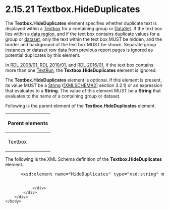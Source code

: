 <html dir="LTR" xmlns:mshelp="http://msdn.microsoft.com/mshelp" xmlns:ddue="http://ddue.schemas.microsoft.com/authoring/2003/5" xmlns:xlink="http://www.w3.org/1999/xlink" xmlns:tool="http://www.microsoft.com/tooltip">
    <head>
        <meta http-equiv="Content-Type" content="text/html; CHARSET=utf-8"></meta>
        <meta name="save" content="history"></meta>
        <title>2.15.21 Textbox.HideDuplicates</title>
        <xml>
            <mshelp:toctitle title="2.15.21 Textbox.HideDuplicates"></mshelp:toctitle>
            <mshelp:rltitle title="[MS-RDL]: Textbox.HideDuplicates"></mshelp:rltitle>
            <mshelp:keyword index="A" term="520f1136-8158-48d8-8cfb-d9b95054bf1b"></mshelp:keyword>
            <mshelp:attr name="DCSext.ContentType" value="open specification"></mshelp:attr>
            <mshelp:attr name="AssetID" value="520f1136-8158-48d8-8cfb-d9b95054bf1b"></mshelp:attr>
            <mshelp:attr name="TopicType" value="kbRef"></mshelp:attr>
            <mshelp:attr name="DCSext.Title" value="[MS-RDL]: Textbox.HideDuplicates" />
        </xml>
    </head>
    <body>
        <div id="header">
            <h1 class="heading">2.15.21 Textbox.HideDuplicates</h1>
        </div>
        <div id="mainSection">
            <div id="mainBody">
                <div id="allHistory" class="saveHistory"></div>
                <div id="sectionSection0" class="section" name="collapseableSection">
                    

<p>The <b>Textbox.HideDuplicates</b> element specifies whether
duplicate text is displayed within a <a href="469d0032-b5ec-43d9-ab36-d3a88b9cc1f6.html">Textbox</a> for a containing
group or <a href="a14782b0-2e2f-4305-83a3-3de3fd750b6a.html">DataSet</a>. If
the text box lies within a <a href="b2482b3f-74ab-4ca8-a9e5-c07955011743.html#gt_6abb146e-d02e-45aa-a034-b25b23b0dd48">data
region</a>, and if the text box contains duplicate values for a group or <a href="b2482b3f-74ab-4ca8-a9e5-c07955011743.html#gt_923243dc-859b-43c8-9c19-9cc458fd5769">dataset</a>, only the text
within the text box MUST be hidden, and the border and background of the text
box MUST be shown. Separate group instances or dataset row data from previous
report pages is ignored as potential duplicates by this element.</p>

<p>In <a href="1e855f94-4617-47e4-b89e-0856c6cb420f.html">RDL 2008/01</a>,
<a href="3428e690-a348-4ec7-8a6a-8efb42d2cdee.html">RDL 2010/01</a>, and <a href="52ce3983-2bfc-4e72-9359-42aaf5fe4509.html">RDL 2016/01</a>, if the
text box contains more than one <a href="90623d67-443b-4480-9869-e03277a6223a.html">TextRun</a>, the <b>Textbox.HideDuplicates</b>
element is ignored.</p>

<p>The <b>Textbox.HideDuplicates</b> element is optional. If
this element is present, its value MUST be a <a href="1ed81ef3-a683-45e3-aaad-bd2bbe71bc3d.html">String</a> (<a href="https://go.microsoft.com/fwlink/?LinkId=90610">[XMLSCHEMA2]</a> section
3.2.1) or an expression that evaluates to a <b>String</b>. The value of this
element MUST be a <b>String</b> that evaluates to the name of a containing
group or dataset.</p>

<p>Following is the parent element of the <b>Textbox.HideDuplicates</b>
element.</p>

<table>
 <thead>
  <tr>
   <th>
   <p>Parent elements</p>
   </th>
  </tr>
 </thead>
 <tr>
  <td>
  <p>Textbox</p>
  </td>
 </tr>
</table>

<p>The following is the XML Schema definition of the <b>Textbox.HideDuplicates</b>
element.</p>

<dl>
<dd>
<div><pre> &lt;xsd:element name=&quot;HideDuplicates&quot; type=&quot;xsd:string&quot; minOccurs=&quot;0&quot; /&gt;
  
</pre></div>
</dd></dl>


                </div>
            </div>
        </div>
    </body>
</html>